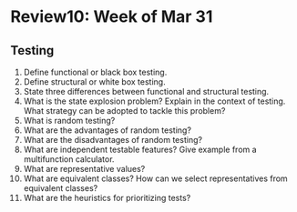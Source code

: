 # Review10: Week of Mar 31

## Testing
1. Define functional or black box testing.
2. Define structural or white box testing.
3. State three differences between functional and structural testing.
4. What is the state explosion problem? Explain in the context of testing. What strategy can be adopted to tackle this problem?
5. What is random testing?
6. What are the advantages of random testing?
7. What are the disadvantages of random testing?
8. What are independent testable features? Give example from a multifunction calculator.
9. What are representative values? 
10. What are equivalent classes? How can we select representatives from equivalent classes? 
11. What are the heuristics for prioritizing tests?
